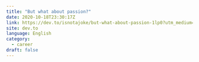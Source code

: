 ```yaml
---
title: "But what about passion?"
date: 2020-10-18T23:30:17Z
link: https://dev.to/isnotajoke/but-what-about-passion-1lp0?utm_medium=RSS&utm_source=news.12bit.vn
site: dev.to
language: English
category:
  - career
draft: false
---
```


